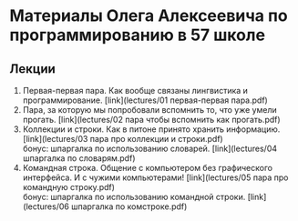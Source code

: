 # Материалы Олега Алексеевича по программированию в 57 школе
## Лекции
1. Первая-первая пара. Как вообще связаны лингвистика и программирование. [link](lectures/01 первая-первая пара.pdf)
2. Пара, за которую мы попробовали вспомнить то, что уже умели прогать. [link](lectures/02 пара чтобы вспомнить как прогать.pdf)
3. Коллекции и строки. Как в питоне принято хранить информацию. [link](lectures/03 пара про коллекции и строки.pdf)\
бонус: шпаргалка по использованию словарей. [link](lectures/04 шпаргалка по словарям.pdf)
4. Командная строка. Общение с компьютером без графического интерфейса. И с чужими компьютерами! [link](lectures/05 пара про командную строку.pdf)\
бонус: шпаргалка по использованию командной строки. [link](lectures/06 шпаргалка по комстроке.pdf)
